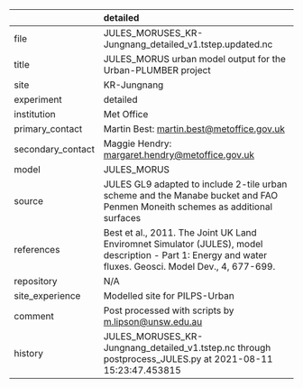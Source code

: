 |                   | detailed                                                                                                                                                |
|:------------------|:--------------------------------------------------------------------------------------------------------------------------------------------------------|
| file              | JULES_MORUSES_KR-Jungnang_detailed_v1.tstep.updated.nc                                                                                                  |
| title             | JULES_MORUS urban model output for the Urban-PLUMBER project                                                                                            |
| site              | KR-Jungnang                                                                                                                                             |
| experiment        | detailed                                                                                                                                                |
| institution       | Met Office                                                                                                                                              |
| primary_contact   | Martin Best: martin.best@metoffice.gov.uk                                                                                                               |
| secondary_contact | Maggie Hendry: margaret.hendry@metoffice.gov.uk                                                                                                         |
| model             | JULES_MORUS                                                                                                                                             |
| source            | JULES GL9 adapted to include 2-tile urban scheme and the Manabe bucket and FAO Penmen Moneith schemes as additional surfaces                            |
| references        | Best et al., 2011. The Joint UK Land Enviromnet Simulator (JULES), model description - Part 1: Energy and water fluxes. Geosci. Model Dev., 4, 677-699. |
| repository        | N/A                                                                                                                                                     |
| site_experience   | Modelled site for PILPS-Urban                                                                                                                           |
| comment           | Post processed with scripts by m.lipson@unsw.edu.au                                                                                                     |
| history           | JULES_MORUSES_KR-Jungnang_detailed_v1.tstep.nc through postprocess_JULES.py at 2021-08-11 15:23:47.453815                                               |
